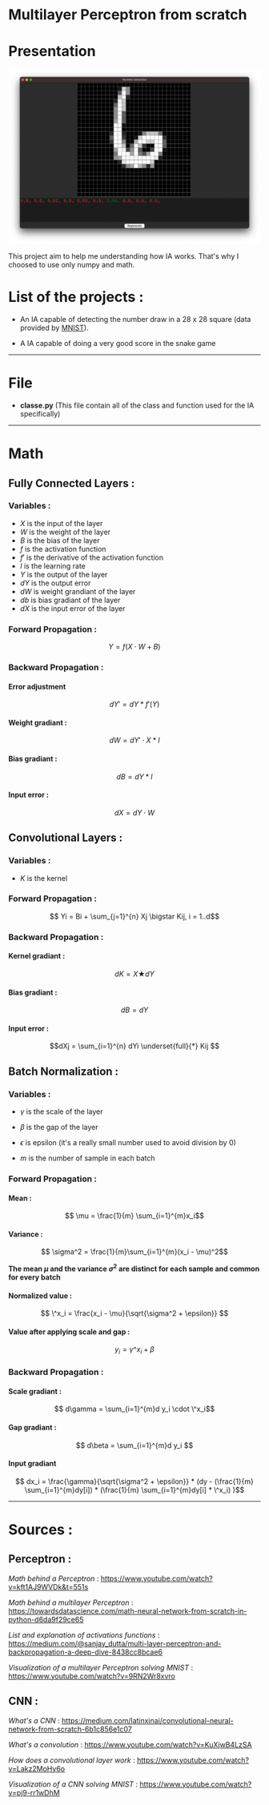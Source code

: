 # Multilayer Perceptron from scratch

# Presentation

![demo](./demo.png)

This project aim to help me understanding how IA works. That's why I choosed to use only numpy and math.

# List of the projects : 
 - An IA capable of detecting the number draw in a 28 x 28 square (data provided by [MNIST](https://en.wikipedia.org/wiki/MNIST_database)).

 - A IA capable of doing a very good score in the snake game

---
# File

- **classe.py** (This file contain all of the class and function used for the IA specifically)

---
# Math

## Fully Connected Layers :

### Variables :
- $X$ is the input of the layer
- $W$ is the weight of the layer
- $B$ is the bias of the layer
- $f$ is the activation function
- $f'$ is the derivative of the activation function
- $l$ is the learning rate
- $Y$ is the output of the layer
- $dY$ is the output error
- $dW$ is weight grandiant of the layer
- $db$ is bias gradiant of the layer
- $dX$ is the input error of the layer

### Forward Propagation :
$$Y = f(X \cdot W+B)$$

### Backward Propagation : 

#### Error adjustment
$$dY' = dY * f'(Y)$$

#### Weight gradiant :
$$dW = dY' \cdot X * l$$

#### Bias gradiant : 
$$dB = dY * l$$

#### Input error :
$$dX = dY \cdot W$$

## Convolutional Layers :

### Variables :

- $K$ is the kernel

### Forward Propagation :

$$ Yi = Bi + \sum_{j=1}^{n} Xj \bigstar Kij, i = 1..d$$

### Backward Propagation :

#### Kernel gradiant :
$$ dK = X \bigstar dY $$

#### Bias gradiant :
$$ dB = dY $$

#### Input error :
$$dXj = \sum_{i=1}^{n} dYi \underset{full}{*} Kij $$

## Batch Normalization :

### Variables :

- $\gamma$ is the scale of the layer

- $\beta$ is the gap of the layer

- $\epsilon$ is epsilon (it's a really small number used to avoid division by 0)

- $m$ is the number of sample in each batch


### Forward Propagation :

#### Mean :
$$ \mu = \frac{1}{m} \sum_{i=1}^{m}x_i$$

#### Variance :
$$ \sigma^2 = \frac{1}{m}\sum_{i=1}^{m}(x_i - \mu)^2$$

**The mean $\mu$ and the variance $\sigma^2$ are distinct for each sample and common for every batch**

#### Normalized value :

$$ \^x_i = \frac{x_i - \mu}{\sqrt{\sigma^2 + \epsilon}} $$

#### Value after applying scale and gap :

$$ y_i = \gamma \^x_i + \beta $$

### Backward Propagation :

#### Scale gradiant :

$$ d\gamma = \sum_{i=1}^{m}d y_i \cdot \^x_i$$

#### Gap gradiant :

$$ d\beta = \sum_{i=1}^{m}d y_i $$

#### Input gradiant

$$ dx_i = \frac{\gamma}{\sqrt{\sigma^2 + \epsilon}} * (dy - (\frac{1}{m} \sum_{i=1}^{m}dy[i]) * (\frac{1}{m} \sum_{i=1}^{m}dy[i] * \^x_i) )$$

---
# Sources :

## Perceptron :

*Math behind a Perceptron* : https://www.youtube.com/watch?v=kft1AJ9WVDk&t=551s

*Math behind a multilayer Perceptron* : https://towardsdatascience.com/math-neural-network-from-scratch-in-python-d6da9f29ce65

*List and explanation of activations functions* : https://medium.com/@sanjay_dutta/multi-layer-perceptron-and-backpropagation-a-deep-dive-8438cc8bcae6

*Visualization of a multilayer Perceptron solving MNIST* : https://www.youtube.com/watch?v=9RN2Wr8xvro

## CNN :

*What's a CNN* : https://medium.com/latinxinai/convolutional-neural-network-from-scratch-6b1c856e1c07

*What's a convolution* : https://www.youtube.com/watch?v=KuXjwB4LzSA

*How does a convolutional layer work* : https://www.youtube.com/watch?v=Lakz2MoHy6o

*Visualization of a CNN solving MNIST* : https://www.youtube.com/watch?v=pj9-rr1wDhM